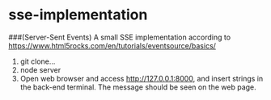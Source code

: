 # sse-implementation
###(Server-Sent Events)
A small SSE implementation according to https://www.html5rocks.com/en/tutorials/eventsource/basics/

1. git clone...
2. node server
3. Open web browser and access http://127.0.0.1:8000, and insert strings in the back-end terminal. The message should be seen on the web page.

